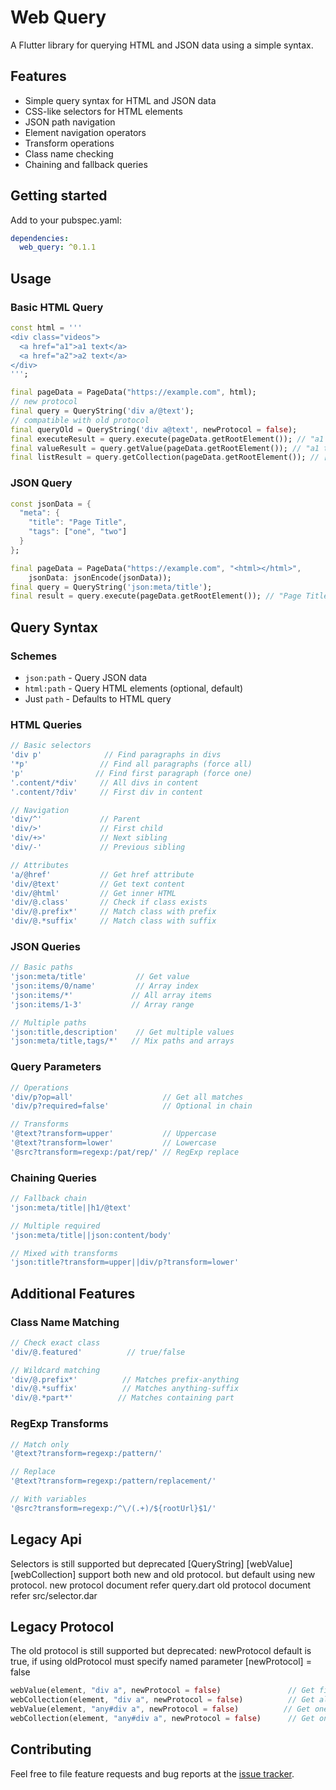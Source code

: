 # Web Query

A Flutter library for querying HTML and JSON data using a simple syntax.

## Features

- Simple query syntax for HTML and JSON data
- CSS-like selectors for HTML elements
- JSON path navigation
- Element navigation operators
- Transform operations
- Class name checking
- Chaining and fallback queries

## Getting started

Add to your pubspec.yaml:

```yaml
dependencies:
  web_query: ^0.1.1
```

## Usage

### Basic HTML Query

```dart
const html = '''
<div class="videos">
  <a href="a1">a1 text</a>
  <a href="a2">a2 text</a>
</div>
''';

final pageData = PageData("https://example.com", html);
// new protocol
final query = QueryString('div a/@text');
// compatible with old protocol
final queryOld = QueryString('div a@text', newProtocol = false);
final executeResult = query.execute(pageData.getRootElement()); // "a1 text"
final valueResult = query.getValue(pageData.getRootElement()); // "a1 text"
final listResult = query.getCollection(pageData.getRootElement()); // ["a1 text"]
```

### JSON Query

```dart
const jsonData = {
  "meta": {
    "title": "Page Title",
    "tags": ["one", "two"]
  }
};

final pageData = PageData("https://example.com", "<html></html>",
    jsonData: jsonEncode(jsonData));
final query = QueryString('json:meta/title');
final result = query.execute(pageData.getRootElement()); // "Page Title"
```

## Query Syntax

### Schemes

- `json:path` - Query JSON data
- `html:path` - Query HTML elements (optional, default)
- Just `path` - Defaults to HTML query

### HTML Queries

```dart
// Basic selectors
'div p'              // Find paragraphs in divs
'*p'                // Find all paragraphs (force all)
'p'                // Find first paragraph (force one)
'.content/*div'     // All divs in content
'.content/?div'     // First div in content

// Navigation
'div/^'             // Parent
'div/>'             // First child
'div/+>'            // Next sibling
'div/-'             // Previous sibling

// Attributes
'a/@href'           // Get href attribute
'div/@text'         // Get text content
'div/@html'         // Get inner HTML
'div/@.class'       // Check if class exists
'div/@.prefix*'     // Match class with prefix
'div/@.*suffix'     // Match class with suffix
```

### JSON Queries

```dart
// Basic paths
'json:meta/title'           // Get value
'json:items/0/name'         // Array index
'json:items/*'             // All array items
'json:items/1-3'           // Array range

// Multiple paths
'json:title,description'    // Get multiple values
'json:meta/title,tags/*'   // Mix paths and arrays
```

### Query Parameters

```dart
// Operations
'div/p?op=all'                    // Get all matches
'div/p?required=false'            // Optional in chain

// Transforms
'@text?transform=upper'           // Uppercase
'@text?transform=lower'           // Lowercase
'@src?transform=regexp:/pat/rep/' // RegExp replace
```

### Chaining Queries

```dart
// Fallback chain
'json:meta/title||h1/@text'

// Multiple required
'json:meta/title||json:content/body'

// Mixed with transforms
'json:title?transform=upper||div/p?transform=lower'
```

## Additional Features

### Class Name Matching

```dart
// Check exact class
'div/@.featured'          // true/false

// Wildcard matching
'div/@.prefix*'          // Matches prefix-anything
'div/@.*suffix'          // Matches anything-suffix
'div/@.*part*'          // Matches containing part
```

### RegExp Transforms

```dart
// Match only
'@text?transform=regexp:/pattern/'

// Replace
'@text?transform=regexp:/pattern/replacement/'

// With variables
'@src?transform=regexp:/^\/(.+)/${rootUrl}$1/'
```

## Legacy Api

Selectors is still supported but deprecated
[QueryString] [webValue] [webCollection] support both new and old protocol.
but default using new protocol.
new protocol document refer query.dart
old protocol document refer src/selector.dar

## Legacy Protocol

The old protocol is still supported but deprecated:
newProtocol default is true, if using oldProtocol must specify named parameter [newProtocol] = false

```dart
webValue(element, "div a", newProtocol = false)               // Get first value
webCollection(element, "div a", newProtocol = false)          // Get all matches
webValue(element, "any#div a", newProtocol = false)          // Get one
webCollection(element, "any#div a", newProtocol = false)      // Get one as list
```

## Contributing

Feel free to file feature requests and bug reports at the [issue tracker](link-to-issues).
